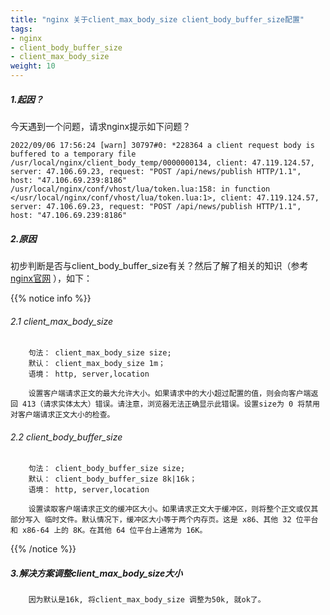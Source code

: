 ```yaml
---
title: "nginx 关于client_max_body_size client_body_buffer_size配置"
tags: 
- nginx
- client_body_buffer_size
- client_max_body_size
weight: 10
---
```


##### 1.起因？
今天遇到一个问题，请求nginx提示如下问题？

    2022/09/06 17:56:24 [warn] 30797#0: *228364 a client request body is buffered to a temporary file /usr/local/nginx/client_body_temp/0000000134, client: 47.119.124.57, server: 47.106.69.23, request: "POST /api/news/publish HTTP/1.1", host: "47.106.69.239:8186"
    /usr/local/nginx/conf/vhost/lua/token.lua:158: in function </usr/local/nginx/conf/vhost/lua/token.lua:1>, client: 47.119.124.57, server: 47.106.69.23, request: "POST /api/news/publish HTTP/1.1", host: "47.106.69.239:8186"
    
##### 2.原因
初步判断是否与client_body_buffer_size有关？然后了解了相关的知识（参考 [nginx官网](http://nginx.org/en/docs/http/ngx_http_core_module.html#client_body_buffer_size) ），如下：

{{% notice info %}}
###### 2.1 client_max_body_size
```text
    句法：	client_max_body_size size;
    默认：	client_max_body_size 1m；
    语境：	http, server,location 

    设置客户端请求正文的最大允许大小。如果请求中的大小超过配置的值，则会向客户端返回 413（请求实体太大）错误。请注意，浏览器无法正确显示此错误。设置size为 0 将禁用对客户端请求正文大小的检查。
```
###### 2.2 client_body_buffer_size
```text
    句法：	client_body_buffer_size size;
    默认：	client_body_buffer_size 8k|16k；
    语境：	http, server,location

    设置读取客户端请求正文的缓冲区大小。如果请求正文大于缓冲区，则将整个正文或仅其部分写入 临时文件。默认情况下，缓冲区大小等于两个内存页。这是 x86、其他 32 位平台和 x86-64 上的 8K。在其他 64 位平台上通常为 16K。
```
{{% /notice %}}

##### 3.解决方案调整client_max_body_size大小
```text   
    因为默认是16k, 将client_max_body_size 调整为50k, 就ok了。
```
